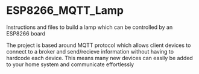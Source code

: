 # ESP8266_MQTT_Lamp
Instructions and files to build a lamp which can be controlled by an ESP8266 board

The project is based around MQTT protocol which allows client devices to connect to a broker and send/recieve information without having to hardcode each device. This means many new devices can easily be added to your home system and communicate effortlessly


